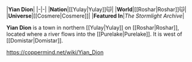 |**Yian Dion**|
|-|-|
|**Nation**|[[Yulay\|Yulay]]🐱︎|
|**World**|[[Roshar\|Roshar]]🐱︎|
|**Universe**|[[Cosmere\|Cosmere]]|
|**Featured In**|*The Stormlight Archive*|

**Yian Dion** is a town in northern [[Yulay\|Yulay]] on [[Roshar\|Roshar]], located where a river flows into the [[Purelake\|Purelake]]. It is west of [[Domistar\|Domistar]].



https://coppermind.net/wiki/Yian_Dion